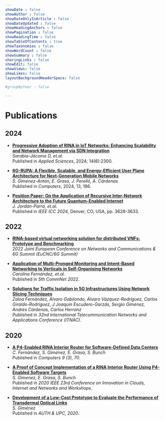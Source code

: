 ```yaml
---
showDate : false
showAuthor : false
showDateOnlyInArticle : false
showDateUpdated : false
showHeadingAnchors : false
showPagination : false
showReadingTime : false
showTableOfContents : true
showTaxonomies : false 
showWordCount : false
showSummary : false
sharingLinks : false
showEdit: false
showViews: false
showLikes: false
layoutBackgroundHeaderSpace: false

#groupByYear : false

---
```


# Publications

## 2024

- [**Progressive Adoption of RINA in IoT Networks: Enhancing Scalability and Network Management via SDN Integration**](https://doi.org/10.3390/app14062300)  
  *Sarabia-Jácome D, et.al.*  
  Published in *Applied Sciences*, 2024; 14(6):2300.  

- [**6G-RUPA: A Flexible, Scalable, and Energy-Efficient User Plane Architecture for Next-Generation Mobile Networks**](https://www.mdpi.com/2073-431X/13/8/186)  
  *S. Giménez-Antón, E. Grasa, J. Perelló, A. Cárdenas*  
  Published in *Computers*, 2024, 13, 186.  

- [**Position Paper: On the Application of Recursive Inter-Network Architecture to the Future Quantum-Enabled Internet**](https://ieeexplore.ieee.org/abstract/document/10622389)  
  *J. Jordán-Parra, et.al.*  
  Published in *IEEE ICC 2024*, Denver, CO, USA, pp. 3628-3633.  

## 2022

- [**RINA-based virtual networking solution for distributed VNFs: Prototype and Benchmarking**](https://ieeexplore.ieee.org/abstract/document/9815620)  
  *2022 Joint European Conference on Networks and Communications & 6G Summit (EuCNC/6G Summit)*  

- [**Application of Multi-Pronged Monitoring and Intent-Based Networking to Verticals in Self-Organising Networks**](https://ieeexplore.ieee.org/abstract/document/9998422)  
  *Carolina Fernández, et.al.*  
  Published in *5th CommNet 2022*.  

- [**Solutions for Traffic Isolation in 5G Infrastructures Using Network Slicing Techniques**](https://ieeexplore.ieee.org/abstract/document/9998422/)  
  *Zaloa Fernández, Alvaro Gabilondo, Álvaro Vázquez-Rodríguez, Carlos Giraldo-Rodríguez, J Joaquín Escudero-Garzás, Sergio Giménez, Andrés Cárdenas, Carlos Herranz*  
  Published in *32nd International Telecommunication Networks and Applications Conference (ITNAC)*.  

## 2020

- [**A P4-Enabled RINA Interior Router for Software-Defined Data Centers**](https://www.mdpi.com/2073-431X/9/3/70)  
  *C. Fernández, S. Giménez, E. Grasa, S. Bunch*  
  Published in *Computers 9 (3), 70*.  

- [**A Proof of Concept Implementation of a RINA Interior Router Using P4-Enabled Software Targets**](https://ieeexplore.ieee.org/document/9059486)  
  *S. Gimenez, E. Grasa, S. Bunch*  
  Published in *2020 IEEE 23rd Conference on Innovation in Clouds, Internet and Networks and Workshops*.  

- [**Development of a Low-Cost Prototype to Evaluate the Performance of Transdermal Optical Links**](https://upcommons.upc.edu/handle/2117/329137)  
  *S. Giménez*  
  Published in *AUTH & UPC, 2020*.  